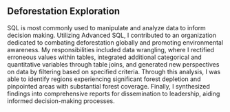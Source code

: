 ## Deforestation Exploration

SQL is most commonly used to manipulate and analyze data to inform decision making. Utilizing Advanced SQL, I contributed to an organization dedicated to combating deforestation globally and promoting environmental awareness. My responsibilities included data wrangling, where I rectified erroneous values within tables, integrated additional categorical and quantitative variables through table joins, and generated new perspectives on data by filtering based on specified criteria. Through this analysis, I was able to identify regions experiencing significant forest depletion and pinpointed areas with substantial forest coverage. Finally, I synthesized findings into comprehensive reports for dissemination to leadership, aiding informed decision-making processes.
